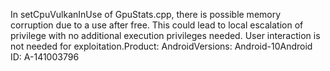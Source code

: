 In setCpuVulkanInUse of GpuStats.cpp, there is possible memory corruption due to a use after free. This could lead to local escalation of privilege with no additional execution privileges needed. User interaction is not needed for exploitation.Product: AndroidVersions: Android-10Android ID: A-141003796